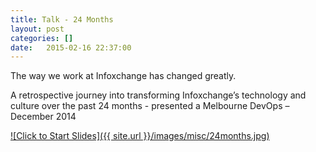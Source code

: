 ```yaml
---
title: Talk - 24 Months
layout: post
categories: []
date:   2015-02-16 22:37:00
---
```


The way we work at Infoxchange has changed greatly.

A retrospective journey into transforming Infoxchange’s technology and culture over the past 24 months - presented a Melbourne DevOps – December 2014

[![Click to Start Slides]({{ site.url }}/images/misc/24months.jpg)](https://smcleod.net/files/24_Months.pdf)